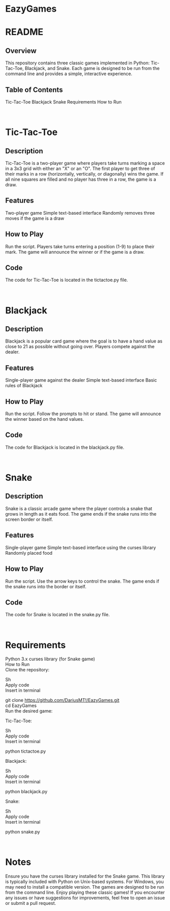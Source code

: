 # EazyGames
# README

## Overview
This repository contains three classic games implemented in Python: Tic-Tac-Toe, Blackjack, and Snake. Each game is designed to be run from the command line and provides a simple, interactive experience.

## Table of Contents
Tic-Tac-Toe
Blackjack
Snake
Requirements
How to Run

&nbsp;
# Tic-Tac-Toe

## Description 
Tic-Tac-Toe is a two-player game where players take turns marking a space in a 3x3 grid with either an "X" or an "O". The first player to get three of their marks in a row (horizontally, vertically, or diagonally) wins the game. If all nine squares are filled and no player has three in a row, the game is a draw.

## Features
Two-player game
Simple text-based interface
Randomly removes three moves if the game is a draw

## How to Play
Run the script.
Players take turns entering a position (1-9) to place their mark.
The game will announce the winner or if the game is a draw.

## Code
The code for Tic-Tac-Toe is located in the tictactoe.py file.

&nbsp;
# Blackjack

## Description
Blackjack is a popular card game where the goal is to have a hand value as close to 21 as possible without going over. Players compete against the dealer.

## Features
Single-player game against the dealer
Simple text-based interface
Basic rules of Blackjack

## How to Play
Run the script.
Follow the prompts to hit or stand.
The game will announce the winner based on the hand values.

## Code
The code for Blackjack is located in the blackjack.py file.

&nbsp;
# Snake

## Description
Snake is a classic arcade game where the player controls a snake that grows in length as it eats food. The game ends if the snake runs into the screen border or itself.

## Features
Single-player game
Simple text-based interface using the curses library
Randomly placed food

## How to Play
Run the script.
Use the arrow keys to control the snake.
The game ends if the snake runs into the border or itself.

## Code
The code for Snake is located in the snake.py file.

&nbsp;
# Requirements
Python 3.x
curses library (for Snake game) <br />
How to Run <br />
Clone the repository: <br />

Sh <br />
Apply code <br />
Insert in terminal <br />

git clone https://github.com/DariusMT!/EazyGames.git <br />
cd EazyGames <br />
Run the desired game: <br />

Tic-Tac-Toe:

Sh <br />
Apply code <br />
Insert in terminal <br />

python tictactoe.py <br />

Blackjack: 

Sh <br />
Apply code <br />
Insert in terminal <br />

python blackjack.py <br />

Snake:

Sh <br />
Apply code <br />
Insert in terminal <br />

python snake.py <br />

&nbsp;
# Notes
Ensure you have the curses library installed for the Snake game. This library is typically included with Python on Unix-based systems. For Windows, you may need to install a compatible version.
The games are designed to be run from the command line.
Enjoy playing these classic games! If you encounter any issues or have suggestions for improvements, feel free to open an issue or submit a pull request.
